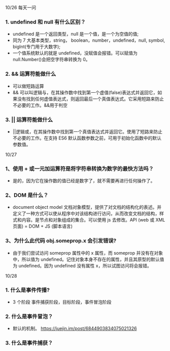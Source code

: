 10/26 每天一问

### 1. undefined 和 null 有什么区别？

- undefined 是一个返回类型，null 是一个值，是一个为空值的值;
- 同为 7 大基本类型，string， boolean，number，undefined，null, symbol, bigInt(专门用于大数字);
- 一个值系统默认的就是 undefined，没赋值会报错。可以赋值为 null.Number()会把空字符串转换为 0。

### 2. && 运算符能做什么

- 可以做短路运算
- && 可以叫逻辑与，在其操作数中找到第一个虚值(false)表达式并返回它，如果没有找到任何虚值表达式，则返回最后一个真值表达式。它采用短路来防止不必要的工作。&&用于判空

### 3. || 运算符能做什么

- ||逻辑或，在其操作数中找到第一个真值表达式并返回它。使用了短路来防止不必要的工作。在支持 ES6 默认函数参数之前，可用于初始化函数中的默认参数值。

10/27

### 1、使用 + 或一元加运算符是将字符串转换为数字的最快方法吗？

- 是的，因为它在操作数的值已经是数字了，就不需要再进行任何操作了。

### 2、DOM 是什么？

- document object model 文档对象模型，提供了对文档的结构化的表述。并定义了一种方式可以使从程序中对该结构进行访问，从而改变文档的结构，样式和内容。是节点和对象组成的集合。可以使用 js 去修改。API (web 或 XML 页面) = DOM + JS (脚本语言)

### 3、为什么此代码 obj.someprop.x 会引发错误?

- 由于我们尝试访问 someprop 属性中的 x 属性，而 someprop 并没有在对象中，所以值为 undefined。记住对象本身不存在的属性，并且其原型的默认值为 undefined。因为 undefined 没有属性 x，所以试图访问将会报错。

10/28

### 1. 什么是事件传播?

- 3 个阶段 事件捕获阶段，目标阶段，事件冒泡阶段

### 2. 什么是事件冒泡？

- 默认的机制。
  https://juejin.im/post/6844903834075021326

### 3. 什么是事件捕获？
